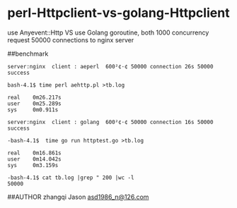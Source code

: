 # perl-Httpclient-vs-golang-Httpclient
use Anyevent::Http VS use Golang goroutine, both 1000 concurrency request 50000 connections to nginx server


##benchmark
```
server:nginx  client : aeperl  600²¢·¢ 50000 connection 26s 50000 success

bash-4.1$ time perl aehttp.pl >tb.log

real    0m26.217s
user    0m25.289s
sys     0m0.911s

server:nginx  client : golang  600²¢·¢ 50000 connection 16s 50000 success

-bash-4.1$  time go run httptest.go >tb.log

real    0m16.861s
user    0m14.042s
sys     0m3.159s

-bash-4.1$ cat tb.log |grep " 200 |wc -l
50000

```

##AUTHOR
zhangqi Jason asd1986_n@126.com
